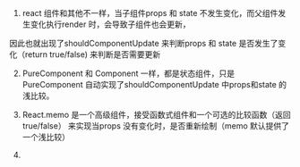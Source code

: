 1. react 组件和其他不一样，当子组件props 和 state 不发生变化，而父组件发生变化执行render 时，会导致子组件也会更新，

因此也就出现了shouldComponentUpdate 来判断props 和 state 是否发生了变化（return true/false) 来判断是否需要更新

2. PureComponent 和 Component 一样，都是状态组件，只是PureComponent 自动实现了shouldComponentUpdate  中props和state 的浅比较。
   
3. React.memo 是一个高级组件，接受函数式组件和一个可选的比较函数（返回true/false） 来实现当props 没有变化时，是否重新绘制（memo 默认提供了一个浅比较）
4. 